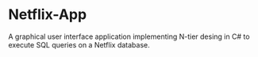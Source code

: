 # Netflix-App
A graphical user interface application implementing N-tier desing in C# to execute SQL queries on a Netflix database. 
